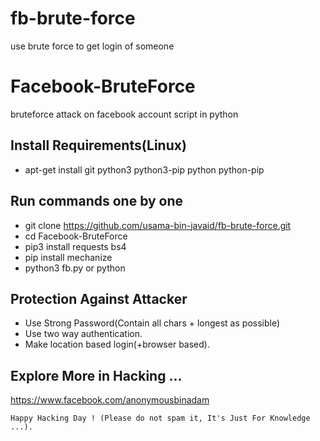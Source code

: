 # fb-brute-force
use brute force to get login of someone
# Facebook-BruteForce
bruteforce attack on facebook account script in python

## Install Requirements(Linux)
* apt-get install git python3 python3-pip python python-pip

## Run commands one by one
* git clone https://github.com/usama-bin-javaid/fb-brute-force.git
* cd Facebook-BruteForce
* pip3 install requests bs4
* pip install mechanize
* python3 fb.py or python 

## Protection Against Attacker
* Use Strong Password(Contain all chars + longest as possible)
* Use two way authentication.
* Make location based login(+browser based).

## Explore More in Hacking ...
https://www.facebook.com/anonymousbinadam

~~~
Happy Hacking Day ! (Please do not spam it, It's Just For Knowledge ...).
~~~
